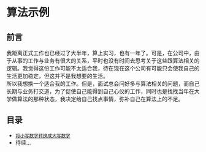 # 算法示例
## 前言
我距离正式工作也已经过了大半年，算上实习，也有一年了。可是，在公司中，由于从事的工作与业务有很大的关系，平时也没有时间去思考关于这些跟算法相关的逻辑。我觉得这份工作可能不太适合我，待在现在这个公司有可能只会使我自己的生活更加稳定，但这并不是我想要的生活。<br>
所以我想换一个适合我的工作。但是，面试总会问好多与算法相关的问题，而自己长期与业务打交道，为了促使自己能得到自己心仪的工作，同时也是找找当年在大学做算法的那种状态，我决定给自己找点事情，弥补自己在算法上的不足。
## 目录
* <a href="https://github.com/ValueYouth/algorithm-demo/blob/master/src/com/valueyouth/algorithmdemo/TransformNumber.java"            target="_blank">`将小写数字转换成大写数字`</a>   
* 待续...
